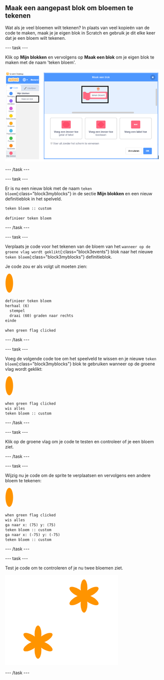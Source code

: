 ## Maak een aangepast blok om bloemen te tekenen

Wat als je veel bloemen wilt tekenen? In plaats van veel kopieën van de code te maken, maak je je eigen blok in Scratch en gebruik je dit elke keer dat je een bloem wilt tekenen.

--- task ---

Klik op **Mijn blokken** en vervolgens op **Maak een blok** om je eigen blok te maken met de naam 'teken bloem'.

![schermafbeelding](images/flower-make-block.png)

--- /task ---

--- task ---

Er is nu een nieuw blok met de naam `teken bloem`{:class="block3myblocks"} in de sectie **Mijn blokken** en een nieuw definitieblok in het spelveld.

```blocks3
teken bloem :: custom

definieer teken bloem
```

--- /task ---

--- task ---

Verplaats je code voor het tekenen van de bloem van het `wanneer op de groene vlag wordt geklikt`{:class="block3events"} blok naar het nieuwe `teken bloem`{:class="block3myblocks"} definitieblok.

Je code zou er als volgt uit moeten zien:

![bloem sprite](images/flower-sprite.png)

```blocks3
definieer teken bloem
herhaal (6) 
  stempel
  draai (60) graden naar rechts
einde

when green flag clicked
```

--- /task ---

--- task ---

Voeg de volgende code toe om het speelveld te wissen en je nieuwe `teken bloem`{:class="block3myblocks"} blok te gebruiken wanneer op de groene vlag wordt geklikt:

![bloem sprite](images/flower-sprite.png)

```blocks3
when green flag clicked
wis alles
teken bloem :: custom
```

--- /task ---

--- task ---

Klik op de groene vlag om je code te testen en controleer of je een bloem ziet.

--- /task ---

--- task ---

Wijzig nu je code om de sprite te verplaatsen en vervolgens een andere bloem te tekenen:

![bloem sprite](images/flower-sprite.png)

```blocks3
when green flag clicked
wis alles
ga naar x: (75) y: (75)
teken bloem :: custom
ga naar x: (-75) y: (-75)
teken bloem :: custom 
```

--- /task ---

--- task ---

Test je code om te controleren of je nu twee bloemen ziet.

![schermafbeelding](images/flower-two.png)

--- /task ---